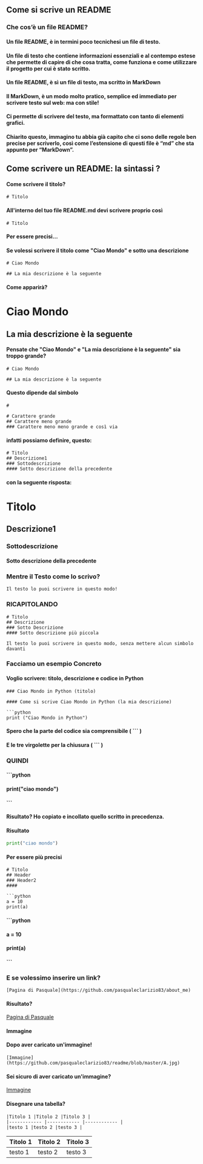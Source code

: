 ## Come si scrive un README

### Che cos’è un file README?
#### Un file README, è in termini poco tecnichesi un file di testo.

#### Un file di testo che contiene informazioni essenziali e al contempo estese che permette di capire di che cosa tratta, come funziona e come utilizzare il progetto per cui è stato scritto.

#### Un file README, è sì un file di testo, ma scritto in MarkDown

#### Il MarkDown, è un modo molto pratico, semplice ed immediato per scrivere testo sul web: ma con stile!

#### Ci permette di scrivere del testo, ma formattato con tanto di elementi grafici.

#### Chiarito questo, immagino tu abbia già capito che ci sono delle regole ben precise per scriverlo, così come l’estensione di questi file è “md” che sta appunto per “MarkDown”.

## Come scrivere un README: la sintassi ?

#### Come scrivere il titolo?

```
# Titolo

```
#### All'interno del tuo file README.md devi scrivere proprio così

```
# Titolo

```

#### Per essere precisi...

#### Se volessi scrivere il titolo come "Ciao Mondo" e sotto una descrizione

```
# Ciao Mondo

## La mia descrizione è la seguente

```
#### Come apparirà?

# Ciao Mondo
## La mia descrizione è la seguente

#### Pensate che "Ciao Mondo" e "La mia descrizione è la seguente" sia troppo grande?

```
# Ciao Mondo

## La mia descrizione è la seguente

```

#### Questo dipende dal simbolo

```
#

# Carattere grande
## Carattere meno grande
### Carattere meno meno grande e così via

```

#### infatti possiamo definire, questo:

```
# Titolo
## Descrizione1
### Sottodescrizione
#### Sotto descrizione della precedente

```

#### con la seguente risposta:

# Titolo
## Descrizione1
### Sottodescrizione
#### Sotto descrizione della precedente

### Mentre il Testo come lo scrivo?

```
Il testo lo puoi scrivere in questo modo!

```

### RICAPITOLANDO

```
# Titolo
## Descrizione
### Sotto Descrizione
#### Sotto descrizione più piccola

Il testo lo puoi scrivere in questo modo, senza mettere alcun simbolo davanti

```

### Facciamo un esempio Concreto

#### Voglio scrivere: titolo, descrizione e codice in Python

```
### Ciao Mondo in Python (titolo)

#### Come si scrive Ciao Mondo in Python (la mia descrizione)

```python
print ("Ciao Mondo in Python")

```

#### Spero che la parte del codice sia comprensibile ( ``` )
#### E le tre virgolette per la chiusura (  ``` )

### QUINDI

#### ```python
#### print("ciao mondo")
#### ```

#### Risultato? Ho copiato e incollato quello scritto in precedenza.
#### Risultato

```python
print("ciao mondo")
```

#### Per essere più precisi

```
# Titolo
## Header
### Header2
#### 

```python
a = 10
print(a)

```

#### ```python
#### a = 10
#### print(a)
#### ```

### E se volessimo inserire un link?

```
[Pagina di Pasquale](https://github.com/pasqualeclarizio83/about_me)

```

#### Risultato?

[Pagina di Pasquale](https://github.com/pasqualeclarizio83/about_me)

#### Immagine
#### Dopo aver caricato un'immagine!

```
[Immagine](https://github.com/pasqualeclarizio83/readme/blob/master/A.jpg)

```
#### Sei sicuro di aver caricato un'immagine?

[Immagine](https://github.com/pasqualeclarizio83/readme/blob/master/A.jpg)


#### Disegnare una tabella?

```
|Titolo 1 |Titolo 2 |Titolo 3 |
|------------ |------------ |------------ |
|testo 1 |testo 2 |testo 3 |

```

|Titolo 1 |Titolo 2 |Titolo 3 |
|------------ |------------ |------------ |
|testo 1 |testo 2 |testo 3 |